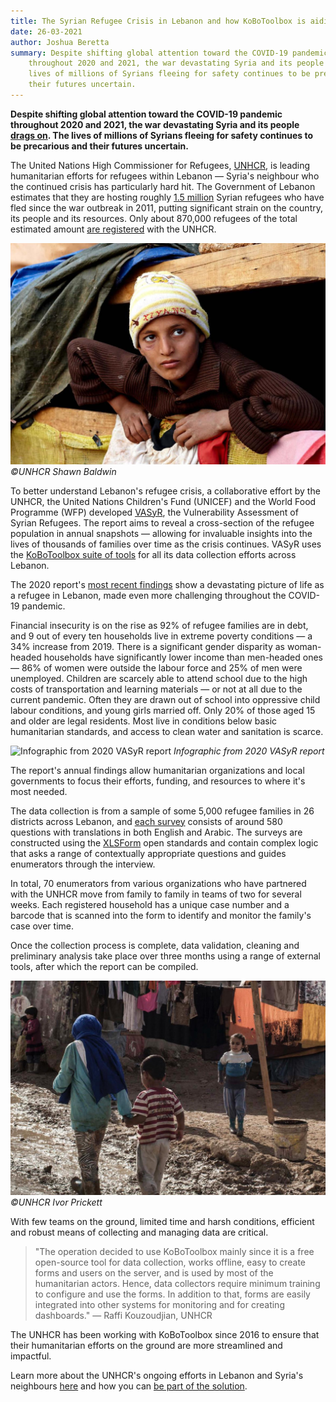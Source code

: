 ```yaml
---
title: The Syrian Refugee Crisis in Lebanon and how KoBoToolbox is aiding humanitarian efforts
date: 26-03-2021
author: Joshua Beretta
summary: Despite shifting global attention toward the COVID-19 pandemic
    throughout 2020 and 2021, the war devastating Syria and its people drags on. The
    lives of millions of Syrians fleeing for safety continues to be precarious and
    their futures uncertain.
---
```


**Despite shifting global attention toward the COVID-19 pandemic throughout 2020
and 2021, the war devastating Syria and its people** [**drags
on**](https://www.bbc.com/news/world-middle-east-53322857)**. The lives of
millions of Syrians fleeing for safety continues to be precarious and their
futures uncertain.**

The United Nations High Commissioner for Refugees,
[UNHCR](https://www.unhcr.org/), is leading humanitarian efforts for refugees
within Lebanon — Syria's neighbour who the continued crisis has particularly
hard hit. The Government of Lebanon estimates that they are hosting roughly [1.5
million](https://data2.unhcr.org/en/documents/details/68651) Syrian refugees who
have fled since the war outbreak in 2011, putting significant strain on the
country, its people and its resources. Only about 870,000 refugees of the total
estimated amount [are
registered](https://data2.unhcr.org/en/situations/syria/location/71) with the
UNHCR.

![© UNHCR Shawn Baldwin](/images/unhcr_image_01.jpg "© UNHCR Shawn Baldwin")
*©UNHCR Shawn Baldwin*

To better understand Lebanon's refugee crisis, a collaborative effort by the
UNHCR, the United Nations Children's Fund (UNICEF) and the World Food Programme
(WFP) developed [VASyR](http://ialebanon.unhcr.org/vasyr/#/), the Vulnerability
Assessment of Syrian Refugees. The report aims to reveal a cross-section of the
refugee population in annual snapshots — allowing for invaluable insights into
the lives of thousands of families over time as the crisis continues. VASyR uses
the [KoBoToolbox suite of tools](https://kobotoolbox.org) for all its data
collection efforts across Lebanon.

The 2020  report's [most recent
findings](http://ialebanon.unhcr.org/vasyr/files/vasyr_2020/VASyR%202020.pdf)
show a devastating picture of life as a refugee in Lebanon, made even more
challenging throughout the COVID-19 pandemic.

Financial insecurity is on the rise as 92% of refugee families are in debt, and
9 out of every ten households live in extreme poverty conditions — a 34%
increase from 2019. There is a significant gender disparity as woman-headed
households have significantly lower income than men-headed ones — 86% of women
were outside the labour force and 25% of men were unemployed. Children are
scarcely able to attend school due to the high costs of transportation and
learning materials —  or not at all due to the current pandemic. Often they are
drawn out of school into oppressive child labour conditions, and young girls
married off. Only 20% of those aged 15 and older are legal residents. Most live
in conditions below basic humanitarian standards, and access to clean water and
sanitation is scarce.

![Infographic from 2020 VASyR report](/images/unhcr_image_02.jpg "Infographic
from 2020 VASyR report")
*Infographic from 2020 VASyR report*

The report's annual findings allow humanitarian organizations and local
governments to focus their efforts, funding, and resources to where it's most
needed.

The data collection is from a sample of some 5,000 refugee families in 26
districts across Lebanon, and [each
survey](https://data2.unhcr.org/en/documents/details/84558) consists of around
580 questions with translations in both English and Arabic. The surveys are
constructed using the [XLSForm](https://xlsform.org/en/) open standards and
contain complex logic that asks a range of contextually appropriate questions
and guides enumerators through the interview.

In total, 70 enumerators from various organizations who have partnered with the
UNHCR move from family to family in teams of two for several weeks. Each
registered household has a unique case number and a barcode that is scanned into
the form to identify and monitor the family's case over time.

Once the collection process is complete, data validation, cleaning and
preliminary analysis take place over three months using a range of external
tools, after which the report can be compiled.

![© UNHCR Ivor Prickett](/images/unhcr_image_03.jpg "© UNHCR Ivor Prickett")
*©UNHCR Ivor Prickett*

With few teams on the ground, limited time and harsh conditions, efficient and
robust means of collecting and managing data are critical.

> "The operation decided to use KoBoToolbox mainly since it is a free open-source
tool for data collection, works offline, easy to create forms and users on the
server, and is used by most of the humanitarian actors. Hence, data collectors
require minimum training to configure and use the forms. In addition to that,
forms are easily integrated into other systems for monitoring and for creating
dashboards." —  Raffi Kouzoudjian, UNHCR

The UNHCR has been working with KoBoToolbox since 2016 to ensure that their
humanitarian efforts on the ground are more streamlined and impactful.

Learn more about the UNHCR's ongoing efforts in Lebanon and Syria's neighbours
[here](https://www.unhcr.org/syria-emergency.html) and how you can [be part of
the solution](https://www.unhcr.org/get-involved.html).
